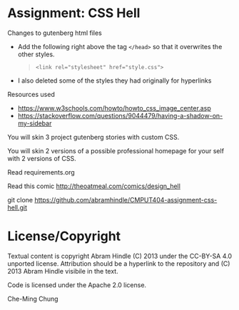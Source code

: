 Assignment: CSS Hell
====================
Changes to gutenberg html files  
- Add the following right above the tag `</head>` so that it overwrites the other styles.  
  > `<link rel="stylesheet" href="style.css">`
- I also deleted some of the styles they had originally for hyperlinks

Resources used
 - https://www.w3schools.com/howto/howto_css_image_center.asp
 - https://stackoverflow.com/questions/9044479/having-a-shadow-on-my-sidebar

You will skin 3 project gutenberg stories with custom CSS.

You will skin 2 versions of a possible professional homepage for your
self with 2 versions of CSS.

Read requirements.org

Read this comic http://theoatmeal.com/comics/design_hell

git clone https://github.com/abramhindle/CMPUT404-assignment-css-hell.git

License/Copyright
=================

Textual content is copyright Abram Hindle (C) 2013 under the CC-BY-SA
4.0 unported license. Attribution should be a hyperlink to the
repository and (C) 2013 Abram Hindle visibile in the text.

Code is licensed under the Apache 2.0 license.

Che-Ming Chung
